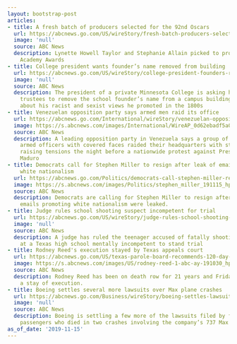 ```yaml
---
layout: bootstrap-post
articles:
- title: A fresh batch of producers selected for the 92nd Oscars
  url: https://abcnews.go.com/US/wireStory/fresh-batch-producers-selected-92nd-oscars-67056181
  image: 'null'
  source: ABC News
  description: Lynette Howell Taylor and Stephanie Allain picked to produce the 92nd
    Academy Awards
- title: College president wants founder’s name removed from building
  url: https://abcnews.go.com/US/wireStory/college-president-founders-removed-building-67056171
  image: 'null'
  source: ABC News
  description: The president of a private Minnesota College is asking his board of
    trustees to remove the school founder’s name from a campus building over concerns
    about his racist and sexist views he promoted in the 1800s
- title: Venezuelan opposition party says armed men raid its office
  url: https://abcnews.go.com/International/wireStory/venezuelan-opposition-party-armed-men-raid-office-67055796
  image: https://s.abcnews.com/images/International/WireAP_0d62ebadf5a04608af65173624322bea_16x9_992.jpg
  source: ABC News
  description: A leading opposition party in Venezuela says a group of unidentified
    armed officers with covered faces raided their headquarters with staffers inside
    raising tensions the night before a nationwide protest against President Nicolás
    Maduro
- title: Democrats call for Stephen Miller to resign after leak of emails promoting
    white nationalism
  url: https://abcnews.go.com/Politics/democrats-call-stephen-miller-resign-leak-emails-promoting/story?id=67055077
  image: https://s.abcnews.com/images/Politics/stephen_miller_191115_hpMain_20191115-174110_16x9_992.jpg
  source: ABC News
  description: Democrats are calling for Stephen Miller to resign after a cache of
    emails promoting white nationalism were leaked.
- title: Judge rules school shooting suspect incompetent for trial
  url: https://abcnews.go.com/US/wireStory/judge-rules-school-shooting-suspect-incompetent-trial-67055795
  image: 'null'
  source: ABC News
  description: A judge has ruled the teenager accused of fatally shooting 10 people
    at a Texas high school mentally incompetent to stand trial
- title: Rodney Reed's execution stayed by Texas appeals court
  url: https://abcnews.go.com/US/texas-parole-board-recommends-120-day-reprieve-rodney/story?id=67051452
  image: https://s.abcnews.com/images/US/rodney-reed-1-abc-ay-191030_hpMain_16x9_992.jpg
  source: ABC News
  description: Rodney Reed has been on death row for 21 years and Friday a court granted
    a stay of execution.
- title: Boeing settles several more lawsuits over Max plane crashes
  url: https://abcnews.go.com/Business/wireStory/boeing-settles-lawsuits-max-plane-crashes-67055663
  image: 'null'
  source: ABC News
  description: Boeing is settling a few more of the lawsuits filed by families of
    passengers who died in two crashes involving the company’s 737 Max jet
as_of_date: '2019-11-15'
---
```


